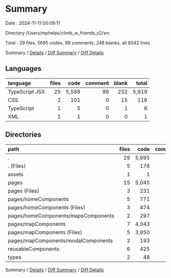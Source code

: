 # Summary

Date : 2024-11-11 00:09:11

Directory /Users/mphelps/climb_w_friends_v2/src

Total : 29 files, 5695 codes, 99 comments, 248 blanks, all 6042 lines

Summary / [Details](details.md) / [Diff Summary](diff.md) / [Diff Details](diff-details.md)

## Languages

| language       | files |  code | comment | blank | total |
| :------------- | ----: | ----: | ------: | ----: | ----: |
| TypeScript JSX |    25 | 5,588 |      99 |   232 | 5,919 |
| CSS            |     2 |   101 |       0 |    15 |   116 |
| TypeScript     |     1 |     5 |       0 |     1 |     6 |
| XML            |     1 |     1 |       0 |     0 |     1 |

## Directories

| path                                | files |  code | comment | blank | total |
| :---------------------------------- | ----: | ----: | ------: | ----: | ----: |
| .                                   |    29 | 5,695 |      99 |   248 | 6,042 |
| . (Files)                           |     5 |   176 |      34 |    34 |   244 |
| assets                              |     1 |     1 |       0 |     0 |     1 |
| pages                               |    15 | 5,045 |      63 |   166 | 5,274 |
| pages (Files)                       |     3 |   231 |      14 |    36 |   281 |
| pages/homeComponents                |     5 |   771 |       1 |    36 |   808 |
| pages/homeComponents (Files)        |     3 |   474 |       0 |    16 |   490 |
| pages/homeComponents/mapsComponents |     2 |   297 |       1 |    20 |   318 |
| pages/mapComponents                 |     7 | 4,043 |      48 |    94 | 4,185 |
| pages/mapComponents (Files)         |     5 | 3,850 |      47 |    74 | 3,971 |
| pages/mapComponents/modalComponents |     2 |   193 |       1 |    20 |   214 |
| reusableComponents                  |     6 |   425 |       2 |    41 |   468 |
| types                               |     2 |    48 |       0 |     7 |    55 |

Summary / [Details](details.md) / [Diff Summary](diff.md) / [Diff Details](diff-details.md)
